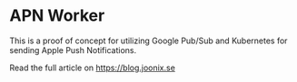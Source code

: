 # APN Worker

This is a proof of concept for utilizing Google Pub/Sub and Kubernetes for sending Apple Push Notifications.

Read the full article on https://blog.joonix.se
